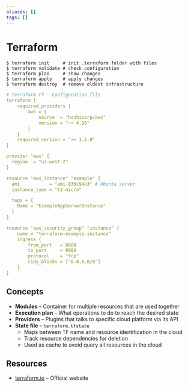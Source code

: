 ```yaml
---
aliases: []
tags: []
---
```


# Terraform

```shell
$ terraform init     # init .terraform folder with files
$ terraform validate # check configuration
$ terraform plan     # show changes
$ terraform apply    # apply changes
$ terraform destroy  # remove oldest infrastructure
```

```yaml
# terraform.tf – Configuration file
terraform {
	required_providers {
		aws = {
			source  = "hashicorp/aws"
			version = "~> 4.16"
		}
	}
	required_version = ">= 1.2.0"
}

provider "aws" {
  region  = "us-west-2"
}

resource "aws_instance" "example" {
  ami           = "ami-830c94e3" # Ubuntu server
  instance_type = "t2.micro"

  tags = {
    Name = "ExampleAppServerInstance"
  }
}

resource "aws_security_group" "instance" {
	name = "terraform-example-instance"
	ingress {
		from_port   = 8080
		to_port     = 8080
		protocol    = "tcp"
		cidy_blocks = ["0.0.0.0/0"]
	}
}
```

## Concepts

- **Modules** – Container for multiple resources that are used together
- **Execution plan** – What operations to do to reach the desired state
- **Providers** – Plugins that talks to specific cloud platform via its API
- **State file** – `terraform.tfstate`
	- Maps between TF name and resource identification in the cloud
	- Track resource dependencies for deletion
	- Used as cache to avoid query all resources in the cloud

## Resources

- [terraform.io](https://www.terraform.io/) – Official website